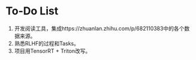 # To-Do List

1. 开发阅读工具，集成https://zhuanlan.zhihu.com/p/682110383中的各个数据来源。
2. 熟悉RLHF的过程和Tasks。
3. 项目用TensorRT + Triton改写。